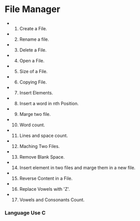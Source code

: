 # File Manager 


- 1. Create a File.
- 2. Rename a file.
- 3. Delete a File.
- 4. Open a File.
- 5. Size of a File.
- 6. Copying File.
- 7. Insert Elements.
- 8. Insert a word in nth Position.
- 9. Marge two file.
- 10. Word count.
- 11. Lines and space count.
- 12. Maching Two Files.
- 13. Remove Blank Space.
- 14. Insert element in two files and marge them in a new file.
- 15. Reverse Content in a File.
- 16. Replace Vowels with 'Z'.
- 17. Vowels and Consonants Count.

### Language Use C
